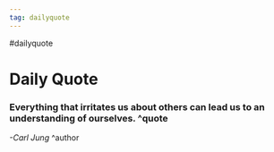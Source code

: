 ```yaml
---
tag: dailyquote
---
```


#dailyquote

# Daily Quote

### Everything that irritates us about others can lead us to an understanding of ourselves. ^quote
*-Carl Jung* ^author
